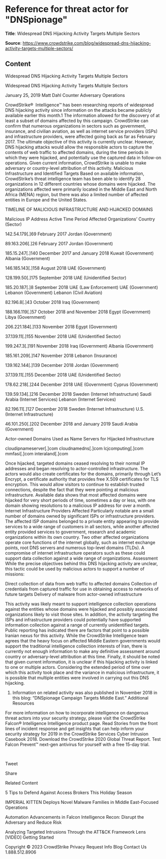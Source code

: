 # Reference for threat actor for "DNSpionage"

**Title**: Widespread DNS Hijacking Activity Targets Multiple Sectors

**Source**: https://www.crowdstrike.com/blog/widespread-dns-hijacking-activity-targets-multiple-sectors/

## Content






 







Widespread DNS Hijacking Activity Targets Multiple Sectors






































































 



Widespread DNS Hijacking Activity Targets Multiple Sectors

January 25, 2019 Matt Dahl Counter Adversary Operations 




CrowdStrike®  Intelligence™ has been researching reports of widespread DNS hijacking activity since information on the attacks became publicly available earlier this month.1 The information allowed for the discovery of at least a subset of domains affected by this campaign. CrowdStrike can confirm that numerous organizations in sectors such as government, insurance, and civilian aviation, as well as internet service providers (ISPs) and infrastructure providers, were affected going back as far as February 2017.
The ultimate objective of this activity is currently unclear. However, DNS hijacking attacks would allow the responsible actors to capture the contents of web traffic to affected domains, during the time periods in which they were hijacked, and potentially use the captured data in follow-on operations. Given current information, CrowdStrike is unable to make adversary or country-level attribution of this activity.
Malicious Infrastructure and Identified Targets
Based on available information, CrowdStrike’s threat intelligence team has been able to identify 28 organizations in 12 different countries whose domains were hijacked. The organizations affected were primarily located in the Middle East and North Africa (MENA) region, but there was also a limited number of affected entities in Europe and the United States.



TIMELINE OF MALICIOUS INFRASTRUCTURE AND HIJACKED DOMAINS


Malicious IP Address
Active Time Period
Affected Organizations’
Country (Sector)


142.54.179[.]69
February 2017
Jordan (Government)


89.163.206[.]26
February 2017
Jordan (Government)


185.15.247[.]140
December 2017 and January 2018
Kuwait (Government)
Albania (Government)


146.185.143[.]158
August 2018
UAE (Government)


128.199.50[.]175
September 2018
UAE (Unidentified Sector)


185.20.187[.]8
September 2018
UAE (Law Enforcement)
UAE (Government)
Lebanon (Government)
Lebanon (Civil Aviation)


82.196.8[.]43
October 2018
Iraq (Government)


188.166.119[.]57
October 2018 and November 2018
Egypt (Government)
Libya (Government)


206.221.184[.]133
November 2018
Egypt (Government)


37.139.11[.]155
November 2018
UAE (Unidentified Sector)


199.247.3[.]191
November 2018
Iraq (Government)
Albania (Government)


185.161.209[.]147
November 2018
Lebanon (Insurance)


139.162.144[.]139
December 2018
Jordan (Government)


37.139.11[.]155
December 2018
UAE (Unidentified Sector)


178.62.218[.]244
December 2018
UAE (Government)
Cyprus (Government)


139.59.134[.]216
December 2018
Sweden (Internet Infrastructure)
Saudi Arabia (Internet Services)
Lebanon (Internet Services)


82.196.11[.]127
December 2018
Sweden (Internet Infrastructure)
U.S. (Internet Infrastructure)


46.101.250[.]202
December 2018 and January 2019
Saudi Arabia (Government)


Actor-owned Domains Used as Name Servers for Hijacked Infrastructure


cloudipnameserver[.]com
cloudnamedns[.]com
lcjcomputing[.]com
mmfasi[.]com
interaland[.]com



Once hijacked, targeted domains ceased resolving to their normal IP addresses and began resolving to actor-controlled infrastructure. The actors would also create certificates for the domains, primarily through Let’s Encrypt, a certificate authority that provides free X.509 certificates for TLS encryption. This would allow visitors to continue to establish trusted connections, despite the fact that they were pointing at malicious infrastructure. Available data shows that most affected domains were hijacked for very short periods of time, sometimes a day or less, with one domain showing resolutions to a malicious IP address for over a month.
Internet Infrastructure Providers Affected
Particularly notable are a small number of domains owned by significant ISPs or infrastructure providers. The affected ISP domains belonged to a private entity appearing to provide services to a wide range of customers in all sectors, while another affected entity provided services to government, research and academic organizations within its own country.
Two other affected organizations operate core functions of the internet globally, such as internet exchange points, root DNS servers and numerous top-level domains (TLDs). A compromise of internet infrastructure operators such as these could support data collection against a wide range of organizations.
Assessment
While the precise objectives behind this DNS hijacking activity are unclear, this tactic could be used by malicious actors to support a number of missions:

Direct collection of data from web traffic to affected domains
Collection of credentials from captured traffic for use in obtaining access to networks of future targets
Delivery of malware from actor-owned infrastructure

This activity was likely meant to support intelligence collection operations against the entities whose domains were hijacked and possibly associated organizations likely to visit those sites. In addition, the activity targeting the ISPs and infrastructure providers could potentially have supported information collection against a range of currently unidentified targets.
Public reporting has indicated there are factors that point to a possible Iranian nexus for this activity. While the CrowdStrike Intelligence team agrees that the heavy focus on affected Middle Eastern governments would support the traditional intelligence collection interests of Iran, there is currently not enough information to make any definitive assessment around country or adversary-level attribution at this time.
Finally, it should be noted that given current information, it is unclear if this hijacking activity is linked to one or multiple actors. Considering the extended period of time over which this activity took place and the variance in malicious infrastructure, it is possible that multiple entities were involved in carrying out this DNS hijacking.
1. Information on related activity was also published in November 2018 in this blog: “DNSpionage Campaign Targets Middle East.”
Additional Resources

For more information on how to incorporate intelligence on dangerous threat actors into your security strategy, please visit the CrowdStrike Falcon® Intelligence Intelligence product page.
Read Stories from the front lines of incident response and get insights that can help inform your security strategy for 2019 in the CrowdStrike Services Cyber Intrusion Casebook 2018.
Download the CrowdStrike 2020 Global Threat Report.
Test Falcon Prevent™ next-gen antivirus for yourself with a free 15-day trial.

 






Tweet





Share





Related Content






5 Tips to Defend Against Access Brokers This Holiday Season








IMPERIAL KITTEN Deploys Novel Malware Families in Middle East-Focused Operations








Automation Advancements in Falcon Intelligence Recon: Disrupt the Adversary and Reduce Risk











 Analyzing Targeted Intrusions Through the ATT&CK Framework Lens [VIDEO]
Getting Started 









 
















Copyright © 2023 CrowdStrike
Privacy
Request Info
Blog
Contact Us
1.888.512.8906














